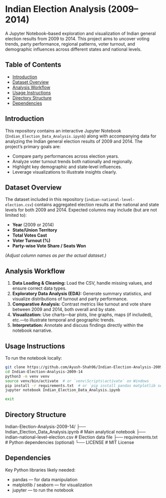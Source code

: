 # Indian Election Analysis (2009–2014)

A Jupyter Notebook–based exploration and visualization of Indian general election results from 2009 to 2014. This project aims to uncover voting trends, party performance, regional patterns, voter turnout, and demographic influences across different states and national levels.

## Table of Contents

- [Introduction](#introduction)  
- [Dataset Overview](#dataset-overview)  
- [Analysis Workflow](#analysis-workflow)  
- [Usage Instructions](#usage-instructions)  
- [Directory Structure](#directory-structure)  
- [Dependencies](#dependencies)  


## Introduction

This repository contains an interactive Jupyter Notebook (`Indian_Election_Data_Analysis.ipynb`) along with accompanying data for analyzing the Indian general election results of 2009 and 2014. The project’s primary goals are:

- Compare party performances across election years.  
- Analyze voter turnout trends both nationally and regionally.  
- Highlight key demographic and state‑level influences.  
- Leverage visualizations to illustrate insights clearly.

## Dataset Overview

The dataset included in this repository (`indian-national-level-election.csv`) contains aggregated election results at the national and state levels for both 2009 and 2014. Expected columns may include (but are not limited to):

- **Year** (2009 or 2014)  
- **State/Union Territory**  
- **Total Votes Cast**  
- **Voter Turnout (%)**  
- **Party-wise Vote Share / Seats Won**  

*(Adjust column names as per the actual dataset.)*


## Analysis Workflow

1. **Data Loading & Cleaning:** Load the CSV, handle missing values, and ensure correct data types.  
2. **Exploratory Data Analysis (EDA):** Generate summary statistics, and visualize distributions of turnout and party performance.  
3. **Comparative Analysis:** Contrast metrics like turnout and vote share between 2009 and 2014, both overall and by state.  
4. **Visualization:** Use charts—bar plots, line graphs, maps (if included), etc.—to illustrate temporal and geographic trends.  
5. **Interpretation:** Annotate and discuss findings directly within the notebook narrative.

## Usage Instructions

To run the notebook locally:

```bash
git clone https://github.com/Ayush-Shah96/Indian-Election-Analysis-2009-14.git
cd Indian-Election-Analysis-2009-14
python3 -m venv venv
source venv/bin/activate  # or `venv\Scripts\activate` on Windows
pip install -r requirements.txt  # or `pip install pandas matplotlib seaborn` if no file
jupyter notebook Indian_Election_Data_Analysis.ipynb

exit
```

## Directory Structure

Indian-Election-Analysis-2009-14/
├── Indian_Election_Data_Analysis.ipynb     # Main analytical notebook
├── indian-national-level-election.csv      # Election data file
├── requirements.txt                        # Python dependencies (optional)
└── LICENSE                                 # MIT License

## Dependencies

Key Python libraries likely needed:
- pandas — for data manipulation
- matplotlib / seaborn — for visualization
- jupyter — to run the notebook
